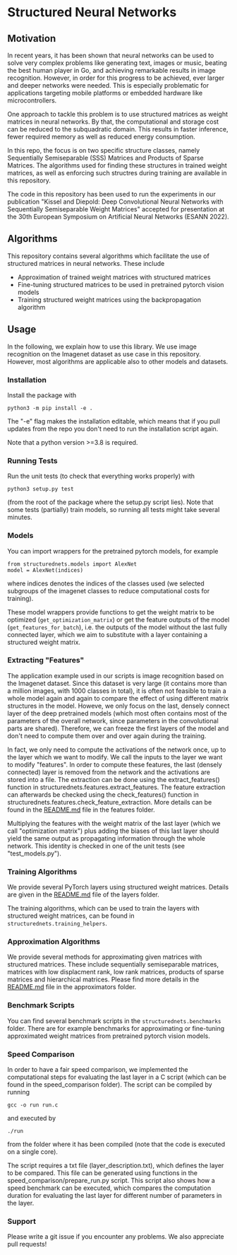 # Structured Neural Networks

## Motivation

In recent years, it has been shown that neural networks can be used to solve very complex problems like generating text, images or music, beating the best human player in Go, and achieving remarkable results in image recognition. However, in order for this progress to be achieved, ever larger and deeper networks were needed. This is especially problematic for applications targeting mobile platforms or embedded hardware like microcontrollers.

One approach to tackle this problem is to use structured matrices as weight matrices in neural networks. By that, the computational and storage cost can be reduced to the subquadratic domain. This results in faster inference, fewer required memory as well as reduced energy consumption.

In this repo, the focus is on two specific structure classes, namely Sequentially Semiseparable (SSS) Matrices and Products of Sparse Matrices. The algorithms used for finding these structures in trained weight matrices, as well as enforcing such structres during training are available in this repository. 

The code in this repository has been used to run the experiments in our publication "Kissel and Diepold: Deep Convolutional Neural Networks with Sequentially Semiseparable Weight Matrices" accepted for presentation at the 30th European Symposium on Artificial Neural Networks (ESANN 2022). 

## Algorithms

This repository contains several algorithms which facilitate the use of structured matrices in neural networks. These include
- Approximation of trained weight matrices with structured matrices
- Fine-tuning structured matrices to be used in pretrained pytorch vision models
- Training structured weight matrices using the backpropagation algorithm

## Usage

In the following, we explain how to use this library. We use image recognition on the Imagenet dataset as use case in this repository. However, most algorithms are applicable also to other models and datasets.

### Installation

Install the package with

    python3 -m pip install -e .

The "-e" flag makes the installation editable, which means that if you pull updates from the repo you don't need to run the installation script again.

Note that a python version >=3.8 is required.

### Running Tests

Run the unit tests (to check that everything works properly) with

    python3 setup.py test

(from the root of the package where the setup.py script lies). Note that some tests (partially) train models, so running all tests might take several minutes. 

### Models

You can import wrappers for the pretrained pytorch models, for example

    from structurednets.models import AlexNet
    model = AlexNet(indices)

where indices denotes the indices of the classes used (we selected subgroups of the imagenet classes to reduce computational costs for training).

These model wrappers provide functions to get the weight matrix to be optimized (`get_optimization_matrix`) or get the feature outputs of the model (`get_features_for_batch`), i.e. the outputs of the model without the last fully connected layer, which we aim to substitute with a layer containing a structured weight matrix. 

### Extracting "Features"

The application example used in our scripts is image recognition based on the Imagenet dataset. Since this dataset is very large (it contains more than a million images, with 1000 classes in total), it is often not feasible to train a whole model again and again to compare the effect of using different matrix structures in the model. Howeve, we only focus on the last, densely connect layer of the deep pretrained models (which most often contains most of the parameters of the overall network, since parameters in the convolutional parts are shared). Therefore, we can freeze the first layers of the model and don't need to compute them over and over again during the training. 

In fact, we only need to compute the activations of the network once, up to the layer which we want to modify. We call the inputs to the layer we want to modify "features". In order to compute these features, the last (densely connected) layer is removed from the network and the activations are stored into a file. The extraction can be done using the extract_features() function in structurednets.features.extract_features. The feature extraction can afterwards be checked using the check_features() function in structurednets.features.check_feature_extraction. More details can be found in the [README.md](https://github.com/MatthiasKi/structurednets/tree/master/src/structurednets/features) file in the features folder.

Multiplying the features with the weight matrix of the last layer (which we call "optimization matrix") plus adding the biases of this last layer should yield the same output as propagating information through the whole network. This identity is checked in one of the unit tests (see "test_models.py").

### Training Algorithms

We provide several PyTorch layers using structured weight matrices. Details are given in the [README.md](https://github.com/MatthiasKi/structurednets/tree/master/src/structurednets/layers) file of the layers folder. 

The training algorithms, which can be used to train the layers with structured weight matrices, can be found in `structurednets.training_helpers`.

### Approximation Algorithms

We provide several methods for approximating given matrices with structured matrices. These include sequentially semiseparable matrices, matrices with low displacment rank, low rank matrices, products of sparse matrices and hierarchical matrices. Please find more details in the [README.md](https://github.com/MatthiasKi/structurednets/tree/master/src/structurednets/approximators) file in the approximators folder.

### Benchmark Scripts

You can find several benchmark scripts in the `structurednets.benchmarks` folder. There are for example benchmarks for approximating or fine-tuning approximated weight matrices from pretrained pytorch vision models. 

### Speed Comparison

In order to have a fair speed comparison, we implemented the computational steps for evaluating the last layer in a C script (which can be found in the speed_comparison folder). The script can be compiled by running

	gcc -o run run.c

and executed by

	./run

from the folder where it has been compiled (note that the code is executed on a single core). 

The script requires a txt file (layer_description.txt), which defines the layer to be compared. This file can be generated using functions in the speed_comparison/prepare_run.py script. This script also shows how a speed benchmark can be executed, which compares the computation duration for evaluating the last layer for different number of parameters in the layer. 

### Support

Please write a git issue if you encounter any problems. We also appreciate pull requests!
